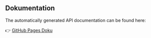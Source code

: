 ## Dokumentation

The automatically generated API documentation can be found here:

👉 [GitHub Pages Doku](https://github.com/codebySaschaHeinze/PokeDex.git)
